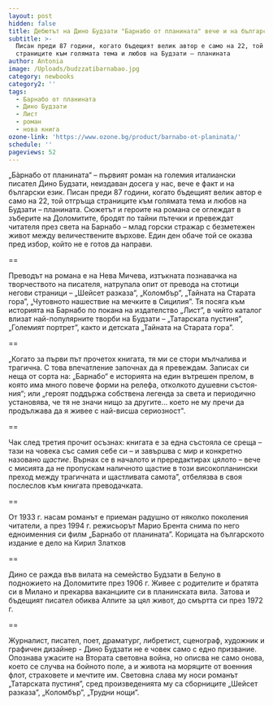 ```yaml
---
layout: post
hidden: false
title: Дебютът на Дино Будзати "Барнабо от планината" вече и на български
subtitle: >-
  Писан преди 87 години, когато бъдещият велик автор е само на 22, той отгръща
  страниците към голямата тема и любов на Будзати – планината
author: Antonia
image: /Uploads/budzzatibarnabao.jpg
category: newbooks
category2: ''
tags:
  - Барнабо от планината
  - Дино Будзати
  - Лист
  - роман
  - нова книга
ozone-link: 'https://www.ozone.bg/product/barnabo-ot-planinata/'
schedule: ''
pageviews: 52
---
```

„Бàрнабо от планината“ – първият роман на големия италиански писател Дино Будзати, неиздаван досега у нас, вече е факт и на български език. Писан преди 87 години, когато бъдещият велик автор е само на 22, той отгръща страниците към голямата тема и любов на Будзати – планината. Сюжетът и героите на романа се оглеждат в зъберите на Доломитите, бродят по тайни пътечки и превеждат читателя през света на Барнабо – млад горски стражар с безметежен живот между величествените върхове. Един ден обаче той се оказва пред избор, който не е готов да направи.

\==

Преводът на романа е на Нева Мичева, изтъкната познавачка на творчеството на писателя, натрупала опит от превода на стотици негови страници – „Шейсет разказа”, „Коломбър”, „Тайната на Старата гора”, „Чутовното нашествие на мечките в Сицилия”. Тя посяга към историята на Барнабо по покана на издателство „Лист”, в чийто каталог влизат най-популярните творби на Будзати – „Татарската пустиня”, „Големият портрет”, както и детската „Тайната на Старата гора”.

\==

„Когато за първи път прочетох книгата, тя ми се стори мълчалива и трагична. С това впечатление започнах да я превеждам. Записах си неща от сорта на: „Барнабо“ е историята на един вътрешен прелом, в която има много повече форми на релефа, отколкото душевни състоя­ния“; или „героят поддържа собствена легенда за света и периодично установява, че тя не значи нищо за другите... което не му пречи да продължава да я живее с най-висша сериозност". 

\==

Чак след третия прочит осъзнах: книгата е за една състояла се среща – тази на човека със самия себе си – и завършва с мир и конкретно назовано *щастие*. Върнах се в началото и прередактирах цялото – вече с мисията да не пропускам наличното щастие в този високопланински преход между трагичната и щастливата самота”, отбелязва в своя послеслов към книгата преводачката.

\==

От 1933 г. насам романът е приеман радушно от няколко поколения читатели, а през 1994 г. режисьорът Марио Брента снима по него едноименния си филм „Барнабо от планината”. Корицата на българското издание е дело на Кирил Златков

\==

Дино се ражда във вилата на семейство Будзати в Белуно в подножието на Доломитите през 1906 г. Живее с родителите и братята си в Милано и прекарва ваканциите си в планинската вила. Затова и бъдещият писател обиква Алпите за цял живот, до смъртта си през 1972 г.

\==

Журналист, писател, поет, драматург, либретист, сценограф, художник и графичен дизайнер - Дино Будзати не е човек само с едно призвание. Опознава ужасите на Втората световна война, но описва не само онова, което се случва на бойното поле, а и живота на моряците от военния флот, страховете и мечтите им. Световна слава му носи романът „Татарската пустиня”, сред произведенията му са сборниците „Шейсет разказа”, „Коломбър”, „Трудни нощи”.